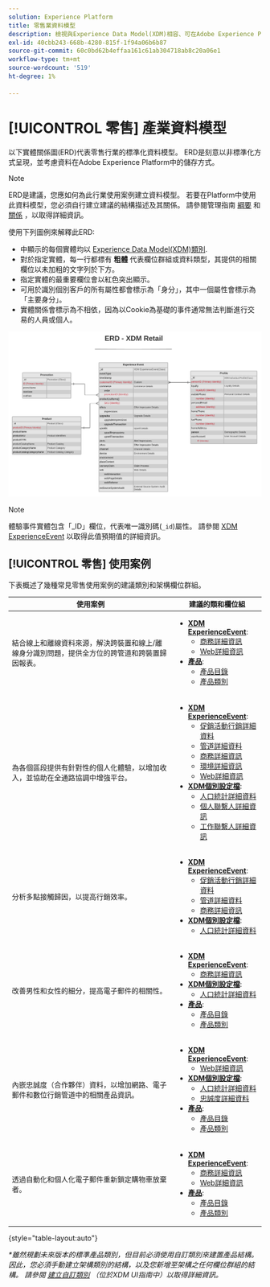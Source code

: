 ```yaml
---
solution: Experience Platform
title: 零售業資料模型
description: 檢視與Experience Data Model(XDM)相容、可在Adobe Experience Platform中使用的零售業標準化資料模型。
exl-id: 40cbb243-668b-4280-815f-1f94a06b6b87
source-git-commit: 60c0bd62b4effaa161c61ab304718ab8c20a06e1
workflow-type: tm+mt
source-wordcount: '519'
ht-degree: 1%

---
```


# [!UICONTROL 零售] 產業資料模型

以下實體關係圖(ERD)代表零售行業的標準化資料模型。 ERD是刻意以非標準化方式呈現，並考慮資料在Adobe Experience Platform中的儲存方式。

>[!NOTE]
>
>ERD是建議，您應如何為此行業使用案例建立資料模型。 若要在Platform中使用此資料模型，您必須自行建立建議的結構描述及其關係。 請參閱管理指南 [綱要](../../ui/resources/schemas.md) 和 [關係](../../tutorials/relationship-ui.md) ，以取得詳細資訊。

使用下列圖例來解釋此ERD:

* 中顯示的每個實體均以 [Experience Data Model(XDM)類別](../composition.md#class).
* 對於指定實體，每一行都標有 **粗體** 代表欄位群組或資料類型，其提供的相關欄位以未加粗的文字列於下方。
* 指定實體的最重要欄位會以紅色突出顯示。
* 可用於識別個別客戶的所有屬性都會標示為「身分」，其中一個屬性會標示為「主要身分」。
* 實體關係會標示為不相依，因為以Cookie為基礎的事件通常無法判斷進行交易的人員或個人。

![](../../images/industries/retail.png)

>[!NOTE]
>
>體驗事件實體包含「_ID」欄位，代表唯一識別碼(`_id`)屬性。 請參閱 [XDM ExperienceEvent](../../classes/experienceevent.md) 以取得此值預期值的詳細資訊。

## [!UICONTROL 零售] 使用案例

下表概述了幾種常見零售使用案例的建議類別和架構欄位群組。

| 使用案例 | 建議的類和欄位組 |
| --- | --- |
| 結合線上和離線資料來源，解決跨裝置和線上/離線身分識別問題，提供全方位的跨管道和跨裝置歸因報表。 | <ul><li>**[XDM ExperienceEvent](../../classes/experienceevent.md)**:<ul><li>[商務詳細資訊](../../field-groups/event/commerce-details.md)</li><li>[Web詳細資訊](../../field-groups/event/web-details.md)</li></ul></li><li>**[產品](../../classes/product.md)**:<ul><li>[產品目錄](../../field-groups/product/product-catalog.md)</li><li>[產品類別](../../field-groups/product/product-category.md)</li></ul></li></ul> |
| 為各個區段提供有針對性的個人化體驗，以增加收入，並協助在全通路協調中增強平台。 | <ul><li>**[XDM ExperienceEvent](../../classes/experienceevent.md)**:<ul><li>[促銷活動行銷詳細資料](../../field-groups/event/campaign-marketing-details.md)</li><li>[管道詳細資料](../../field-groups/event/channel-details.md)</li><li>[商務詳細資訊](../../field-groups/event/commerce-details.md)</li><li>[環境詳細資訊](../../field-groups/event/environment-details.md)</li><li>[Web詳細資訊](../../field-groups/event/web-details.md)</li></ul></li><li>**[XDM個別設定檔](../../classes/individual-profile.md)**:<ul><li>[人口統計詳細資料](../../field-groups/profile/demographic-details.md)</li><li>[個人聯繫人詳細資訊](../../field-groups/profile/personal-contact-details.md)</li><li>[工作聯繫人詳細資訊](../../field-groups/profile/work-contact-details.md)</li></ul></li></ul> |
| 分析多點接觸歸因，以提高行銷效率。 | <ul><li>**[XDM ExperienceEvent](../../classes/experienceevent.md)**:<ul><li>[促銷活動行銷詳細資料](../../field-groups/event/campaign-marketing-details.md)</li><li>[管道詳細資料](../../field-groups/event/channel-details.md)</li><li>[商務詳細資訊](../../field-groups/event/commerce-details.md)</li></ul></li><li>**[XDM個別設定檔](../../classes/individual-profile.md)**:<ul><li>[人口統計詳細資料](../../field-groups/profile/demographic-details.md)</li></ul></li></ul> |
| 改善男性和女性的細分，提高電子郵件的相關性。 | <ul><li>**[XDM ExperienceEvent](../../classes/experienceevent.md)**:<ul><li>[商務詳細資訊](../../field-groups/event/commerce-details.md)</li></ul></li><li>**[XDM個別設定檔](../../classes/individual-profile.md)**:<ul><li>[人口統計詳細資料](../../field-groups/profile/demographic-details.md)</li></ul></li><li>**[產品](../../classes/product.md)**:<ul><li>[產品目錄](../../field-groups/product/product-catalog.md)</li><li>[產品類別](../../field-groups/product/product-category.md)</li></ul></li></ul> |
| 內嵌忠誠度（合作夥伴）資料，以增加網路、電子郵件和數位行銷管道中的相關產品資訊。 | <ul><li>**[XDM ExperienceEvent](../../classes/experienceevent.md)**:<ul><li>[Web詳細資訊](../../field-groups/event/web-details.md)</li></ul></li><li>**[XDM個別設定檔](../../classes/individual-profile.md)**:<ul><li>[人口統計詳細資料](../../field-groups/profile/demographic-details.md)</li><li>[忠誠度詳細資料](../../field-groups/profile/loyalty-details.md)</li></ul></li><li>**[產品](../../classes/product.md)**:<ul><li>[產品目錄](../../field-groups/product/product-catalog.md)</li><li>[產品類別](../../field-groups/product/product-category.md)</li></ul></li></ul> |
| 透過自動化和個人化電子郵件重新鎖定購物車放棄者。 | <ul><li>**[XDM ExperienceEvent](../../classes/experienceevent.md)**:<ul><li>[商務詳細資訊](../../field-groups/event/commerce-details.md)</li><li>[Web詳細資訊](../../field-groups/event/web-details.md)</li></ul></li><li>**[產品](../../classes/product.md)**:<ul><li>[產品目錄](../../field-groups/product/product-catalog.md)</li><li>[產品類別](../../field-groups/product/product-category.md)</li></ul></li></ul> |

{style="table-layout:auto"}

*\*雖然規劃未來版本的標準產品類別，但目前必須使用自訂類別來建置產品結構。 因此，您必須手動建立架構類別的結構，以及您新增至架構之任何欄位群組的結構。 請參閱 [建立自訂類別](../../ui/resources/classes.md#create) （位於XDM UI指南中）以取得詳細資訊。*
